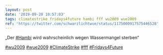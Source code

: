 ```yaml
---
layout: post
date: '2019-09-20 10:57:03'
tags: climatestrike fridays4future hambi fff wu2009 wue2009
ref: 'https://twitter.com/schwarzlichtwue/status/1175000917575446528'
---
```

„Der [#Hambi](/t/hambi) wird wahrscheinlich wegen Wassermangel sterben“

[#wu2009](/t/wu2009) [#wue2009](/t/wue2009) [#ClimateStrike](/t/climatestrike) [#fff](/t/fff) [#Fridays4Future](/t/fridays4future)